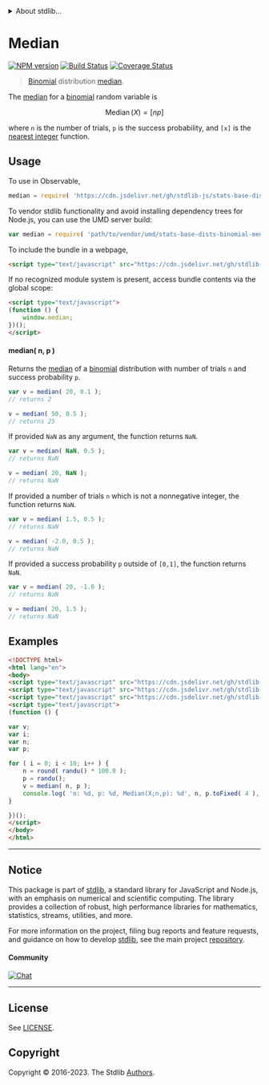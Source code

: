 <!--

@license Apache-2.0

Copyright (c) 2018 The Stdlib Authors.

Licensed under the Apache License, Version 2.0 (the "License");
you may not use this file except in compliance with the License.
You may obtain a copy of the License at

   http://www.apache.org/licenses/LICENSE-2.0

Unless required by applicable law or agreed to in writing, software
distributed under the License is distributed on an "AS IS" BASIS,
WITHOUT WARRANTIES OR CONDITIONS OF ANY KIND, either express or implied.
See the License for the specific language governing permissions and
limitations under the License.

-->


<details>
  <summary>
    About stdlib...
  </summary>
  <p>We believe in a future in which the web is a preferred environment for numerical computation. To help realize this future, we've built stdlib. stdlib is a standard library, with an emphasis on numerical and scientific computation, written in JavaScript (and C) for execution in browsers and in Node.js.</p>
  <p>The library is fully decomposable, being architected in such a way that you can swap out and mix and match APIs and functionality to cater to your exact preferences and use cases.</p>
  <p>When you use stdlib, you can be absolutely certain that you are using the most thorough, rigorous, well-written, studied, documented, tested, measured, and high-quality code out there.</p>
  <p>To join us in bringing numerical computing to the web, get started by checking us out on <a href="https://github.com/stdlib-js/stdlib">GitHub</a>, and please consider <a href="https://opencollective.com/stdlib">financially supporting stdlib</a>. We greatly appreciate your continued support!</p>
</details>

# Median

[![NPM version][npm-image]][npm-url] [![Build Status][test-image]][test-url] [![Coverage Status][coverage-image]][coverage-url] <!-- [![dependencies][dependencies-image]][dependencies-url] -->

> [Binomial][binomial-distribution] distribution [median][median].

<!-- Section to include introductory text. Make sure to keep an empty line after the intro `section` element and another before the `/section` close. -->

<section class="intro">

The [median][median] for a [binomial][binomial-distribution] random variable is

<!-- <equation class="equation" label="eq:binomial_median" align="center" raw="\operatorname{Median}\left( X \right) = [ n p ]" alt="Median for a binomial distribution."> -->

```math
\mathop{\mathrm{Median}}\left( X \right) = [ n p ]
```

<!-- <div class="equation" align="center" data-raw-text="\operatorname{Median}\left( X \right) = [ n p ]" data-equation="eq:binomial_median">
    <img src="https://cdn.jsdelivr.net/gh/stdlib-js/stdlib@51534079fef45e990850102147e8945fb023d1d0/lib/node_modules/@stdlib/stats/base/dists/binomial/median/docs/img/equation_binomial_median.svg" alt="Median for a binomial distribution.">
    <br>
</div> -->

<!-- </equation> -->

where `n` is the number of trials, `p` is the success probability, and `[x]` is the [nearest integer][nearest-integer] function.

</section>

<!-- /.intro -->

<!-- Package usage documentation. -->



<section class="usage">

## Usage

To use in Observable,

```javascript
median = require( 'https://cdn.jsdelivr.net/gh/stdlib-js/stats-base-dists-binomial-median@v0.1.1-umd/browser.js' )
```

To vendor stdlib functionality and avoid installing dependency trees for Node.js, you can use the UMD server build:

```javascript
var median = require( 'path/to/vendor/umd/stats-base-dists-binomial-median/index.js' )
```

To include the bundle in a webpage,

```html
<script type="text/javascript" src="https://cdn.jsdelivr.net/gh/stdlib-js/stats-base-dists-binomial-median@v0.1.1-umd/browser.js"></script>
```

If no recognized module system is present, access bundle contents via the global scope:

```html
<script type="text/javascript">
(function () {
    window.median;
})();
</script>
```

#### median( n, p )

Returns the [median][median] of a [binomial][binomial-distribution] distribution with number of trials `n` and success probability `p`.

```javascript
var v = median( 20, 0.1 );
// returns 2

v = median( 50, 0.5 );
// returns 25
```

If provided `NaN` as any argument, the function returns `NaN`.

```javascript
var v = median( NaN, 0.5 );
// returns NaN

v = median( 20, NaN );
// returns NaN
```

If provided a number of trials `n` which is not a nonnegative integer, the function returns `NaN`.

```javascript
var v = median( 1.5, 0.5 );
// returns NaN

v = median( -2.0, 0.5 );
// returns NaN
```

If provided a success probability `p` outside of `[0,1]`, the function returns `NaN`.

```javascript
var v = median( 20, -1.0 );
// returns NaN

v = median( 20, 1.5 );
// returns NaN
```

</section>

<!-- /.usage -->

<!-- Package usage notes. Make sure to keep an empty line after the `section` element and another before the `/section` close. -->

<section class="notes">

</section>

<!-- /.notes -->

<!-- Package usage examples. -->

<section class="examples">

## Examples

<!-- eslint no-undef: "error" -->

```html
<!DOCTYPE html>
<html lang="en">
<body>
<script type="text/javascript" src="https://cdn.jsdelivr.net/gh/stdlib-js/random-base-randu@umd/browser.js"></script>
<script type="text/javascript" src="https://cdn.jsdelivr.net/gh/stdlib-js/math-base-special-round@umd/browser.js"></script>
<script type="text/javascript" src="https://cdn.jsdelivr.net/gh/stdlib-js/stats-base-dists-binomial-median@v0.1.1-umd/browser.js"></script>
<script type="text/javascript">
(function () {

var v;
var i;
var n;
var p;

for ( i = 0; i < 10; i++ ) {
    n = round( randu() * 100.0 );
    p = randu();
    v = median( n, p );
    console.log( 'n: %d, p: %d, Median(X;n,p): %d', n, p.toFixed( 4 ), v.toFixed( 4 ) );
}

})();
</script>
</body>
</html>
```

</section>

<!-- /.examples -->

<!-- Section to include cited references. If references are included, add a horizontal rule *before* the section. Make sure to keep an empty line after the `section` element and another before the `/section` close. -->

<section class="references">

</section>

<!-- /.references -->

<!-- Section for related `stdlib` packages. Do not manually edit this section, as it is automatically populated. -->

<section class="related">

</section>

<!-- /.related -->

<!-- Section for all links. Make sure to keep an empty line after the `section` element and another before the `/section` close. -->


<section class="main-repo" >

* * *

## Notice

This package is part of [stdlib][stdlib], a standard library for JavaScript and Node.js, with an emphasis on numerical and scientific computing. The library provides a collection of robust, high performance libraries for mathematics, statistics, streams, utilities, and more.

For more information on the project, filing bug reports and feature requests, and guidance on how to develop [stdlib][stdlib], see the main project [repository][stdlib].

#### Community

[![Chat][chat-image]][chat-url]

---

## License

See [LICENSE][stdlib-license].


## Copyright

Copyright &copy; 2016-2023. The Stdlib [Authors][stdlib-authors].

</section>

<!-- /.stdlib -->

<!-- Section for all links. Make sure to keep an empty line after the `section` element and another before the `/section` close. -->

<section class="links">

[npm-image]: http://img.shields.io/npm/v/@stdlib/stats-base-dists-binomial-median.svg
[npm-url]: https://npmjs.org/package/@stdlib/stats-base-dists-binomial-median

[test-image]: https://github.com/stdlib-js/stats-base-dists-binomial-median/actions/workflows/test.yml/badge.svg?branch=v0.1.1
[test-url]: https://github.com/stdlib-js/stats-base-dists-binomial-median/actions/workflows/test.yml?query=branch:v0.1.1

[coverage-image]: https://img.shields.io/codecov/c/github/stdlib-js/stats-base-dists-binomial-median/main.svg
[coverage-url]: https://codecov.io/github/stdlib-js/stats-base-dists-binomial-median?branch=main

<!--

[dependencies-image]: https://img.shields.io/david/stdlib-js/stats-base-dists-binomial-median.svg
[dependencies-url]: https://david-dm.org/stdlib-js/stats-base-dists-binomial-median/main

-->

[chat-image]: https://img.shields.io/gitter/room/stdlib-js/stdlib.svg
[chat-url]: https://app.gitter.im/#/room/#stdlib-js_stdlib:gitter.im

[stdlib]: https://github.com/stdlib-js/stdlib

[stdlib-authors]: https://github.com/stdlib-js/stdlib/graphs/contributors

[umd]: https://github.com/umdjs/umd
[es-module]: https://developer.mozilla.org/en-US/docs/Web/JavaScript/Guide/Modules

[deno-url]: https://github.com/stdlib-js/stats-base-dists-binomial-median/tree/deno
[umd-url]: https://github.com/stdlib-js/stats-base-dists-binomial-median/tree/umd
[esm-url]: https://github.com/stdlib-js/stats-base-dists-binomial-median/tree/esm
[branches-url]: https://github.com/stdlib-js/stats-base-dists-binomial-median/blob/main/branches.md

[stdlib-license]: https://raw.githubusercontent.com/stdlib-js/stats-base-dists-binomial-median/main/LICENSE

[binomial-distribution]: https://en.wikipedia.org/wiki/Binomial_distribution

[median]: https://en.wikipedia.org/wiki/Median

[nearest-integer]: https://en.wikipedia.org/wiki/Nearest_integer_function

</section>

<!-- /.links -->
